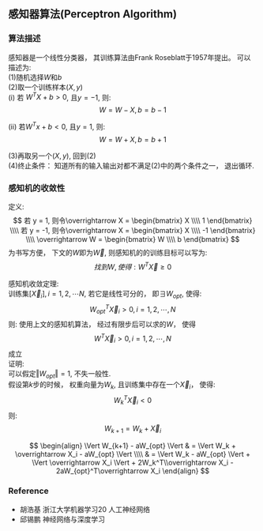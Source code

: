 ## 感知器算法(Perceptron Algorithm)

### 算法描述
感知器是一个线性分类器， 其训练算法由Frank Roseblatt于1957年提出。 可以描述为:  
(1)随机选择$W$和$b$  
(2)取一个训练样本$(X, y)$  
(i) 若 $W^TX + b > 0$, 且$y = -1$, 则:  
$$
W = W - X, b = b - 1
$$

(ii) 若$W^Tx + b < 0$, 且$y = 1$, 则:  
$$
W = W + X, b = b + 1
$$

(3)再取另一个$(X, y)$, 回到(2)  
(4)终止条件： 知道所有的输入输出对都不满足(2)中的两个条件之一， 退出循环.

### 感知机的收敛性
定义:  
$$
若 y = 1, 则令\overrightarrow X = 
\begin{bmatrix}
X \\\\
1
\end{bmatrix} \\\\
若 y = -1, 则令\overrightarrow X = 
\begin{bmatrix}
X \\\\
-1
\end{bmatrix} \\\\ 
\overrightarrow W =
\begin{bmatrix}
W \\\\
b
\end{bmatrix}
$$
为书写方便， 下文的$W$即为$\overrightarrow W$, 则感知机的的训练目标可以写为:
$$
找到W, 使得: W^T\overrightarrow X \geq 0
$$

感知机收敛定理:  
训练集$[\overrightarrow X_i], i=1, 2, \cdots N$, 若它是线性可分的， 即$\exists W_{opt}$, 使得:  
$$
W_{opt}^T\overrightarrow X_i > 0,  i = 1, 2, \cdots, N
$$
则: 使用上文的感知机算法， 经过有限步后可以求的$W$， 使得
$$
W^T\overrightarrow X_i > 0,  i = 1, 2, \cdots, N
$$
成立  
证明:  
可以假定$\Vert W_{opt} \Vert = 1$, 不失一般性.  
假设第$k$步的时候， 权重向量为$W_k$, 且训练集中存在一个$\overrightarrow X_i$， 使得:
$$
W_k^T\overrightarrow X_i < 0
$$
则:
$$
W_{k+1} = W_k + \overrightarrow X_i
$$

$$
\begin{align}
\Vert W_{k+1} - aW_{opt} \Vert & = \Vert W_k + \overrightarrow X_i - aW_{opt} \Vert \\\\
& = \Vert W_k - aW_{opt} \Vert + \Vert \overrightarrow X_i \Vert + 2W_k^T\\overrightarrow X_i - 2aW_{opt}^T\overrightarrow X_i
\end{align}
$$



### Reference
* 胡浩基 浙江大学机器学习20 人工神经网络
* 邱锡鹏 神经网络与深度学习
